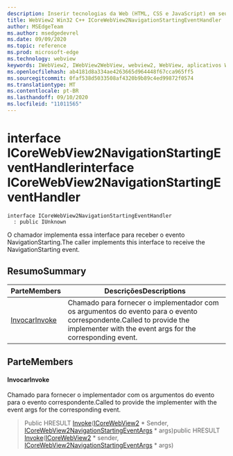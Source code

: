 ```yaml
---
description: Inserir tecnologias da Web (HTML, CSS e JavaScript) em seus aplicativos nativos com o controle WebView2 do Microsoft Edge
title: WebView2 Win32 C++ ICoreWebView2NavigationStartingEventHandler
author: MSEdgeTeam
ms.author: msedgedevrel
ms.date: 09/09/2020
ms.topic: reference
ms.prod: microsoft-edge
ms.technology: webview
keywords: IWebView2, IWebView2WebView, webview2, WebView, aplicativos Win32, Win32, Edge, ICoreWebView2, ICoreWebView2Controller, controle do navegador, HTML Edge, ICoreWebView2NavigationStartingEventHandler
ms.openlocfilehash: ab4181d8a334ae4263665d964448f67cca965ff5
ms.sourcegitcommit: 0faf538d5033508af4320b9b89c4ed99872f0574
ms.translationtype: MT
ms.contentlocale: pt-BR
ms.lasthandoff: 09/10/2020
ms.locfileid: "11011565"
---
```

# <span data-ttu-id="55854-104">interface ICoreWebView2NavigationStartingEventHandler</span><span class="sxs-lookup"><span data-stu-id="55854-104">interface ICoreWebView2NavigationStartingEventHandler</span></span> 

```
interface ICoreWebView2NavigationStartingEventHandler
  : public IUnknown
```

<span data-ttu-id="55854-105">O chamador implementa essa interface para receber o evento NavigationStarting.</span><span class="sxs-lookup"><span data-stu-id="55854-105">The caller implements this interface to receive the NavigationStarting event.</span></span>

## <span data-ttu-id="55854-106">Resumo</span><span class="sxs-lookup"><span data-stu-id="55854-106">Summary</span></span>

 <span data-ttu-id="55854-107">Parte</span><span class="sxs-lookup"><span data-stu-id="55854-107">Members</span></span>                        | <span data-ttu-id="55854-108">Descrições</span><span class="sxs-lookup"><span data-stu-id="55854-108">Descriptions</span></span>
--------------------------------|---------------------------------------------
[<span data-ttu-id="55854-109">Invocar</span><span class="sxs-lookup"><span data-stu-id="55854-109">Invoke</span></span>](#invoke) | <span data-ttu-id="55854-110">Chamado para fornecer o implementador com os argumentos do evento para o evento correspondente.</span><span class="sxs-lookup"><span data-stu-id="55854-110">Called to provide the implementer with the event args for the corresponding event.</span></span>

## <span data-ttu-id="55854-111">Parte</span><span class="sxs-lookup"><span data-stu-id="55854-111">Members</span></span>

#### <span data-ttu-id="55854-112">Invocar</span><span class="sxs-lookup"><span data-stu-id="55854-112">Invoke</span></span> 

<span data-ttu-id="55854-113">Chamado para fornecer o implementador com os argumentos do evento para o evento correspondente.</span><span class="sxs-lookup"><span data-stu-id="55854-113">Called to provide the implementer with the event args for the corresponding event.</span></span>

> <span data-ttu-id="55854-114">Public HRESULT [Invoke](#invoke)([ICoreWebView2](icorewebview2.md) \* Sender, [ICoreWebView2NavigationStartingEventArgs](icorewebview2navigationstartingeventargs.md) \* args)</span><span class="sxs-lookup"><span data-stu-id="55854-114">public HRESULT [Invoke](#invoke)([ICoreWebView2](icorewebview2.md) \* sender, [ICoreWebView2NavigationStartingEventArgs](icorewebview2navigationstartingeventargs.md) \* args)</span></span>

